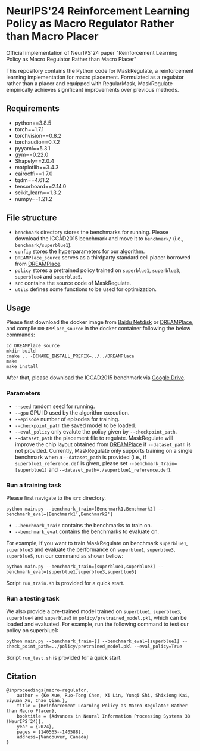 # NeurIPS'24 Reinforcement Learning Policy as Macro Regulator Rather than Macro Placer

Official implementation of NeurIPS'24 paper "Reinforcement Learning Policy as Macro Regulator Rather than Macro Placer"

This repository contains the Python code for MaskRegulate, a reinforcement learning implementation for macro placement. Formulated as a regulator rather than a placer and equipped with RegularMask, MaskRegulate empirically achieves significant improvements over previous methods.

## Requirements
+ python==3.8.5
+ torch==1.7.1
+ torchvision==0.8.2
+ torchaudio==0.7.2
+ pyyaml==5.3.1
+ gym==0.22.0
+ Shapely==2.0.4
+ matplotlib==3.4.3
+ cairocffi==1.7.0
+ tqdm==4.61.2
+ tensorboard==2.14.0 
+ scikit_learn==1.3.2
+ numpy==1.21.2

## File structure

+ `benchmark` directory stores the benchmarks for running. Please download the ICCAD2015 benchmark and move it to `benchmark/` (i.e., `benchmark/superblue1`).
+ `config` stores the hyperparameters for our algorithm.
+ `DREAMPlace_source` serves as a thirdparty standard cell placer borrowed from [DREAMPlace](<https://github.com/limbo018/DREAMPlace>).
+ `policy` stores a pretrained policy trained on `superblue1`, `superblue3`, `superblue4` and `superblue5`.
+ `src` contains the source code of MaskRegulate.
+ `utils` defines some functions to be used for optimization.
  
## Usage
Please first download the docker image from [Baidu Netdisk](https://pan.baidu.com/s/1GAu1-RVA5IYHd1LjyL2Xww?pwd=syur) or [DREAMPlace](<https://github.com/limbo018/DREAMPlace>), and compile `DREAMPlace_source` in the docker container following the below commands:
```
cd DREAMPlace_source
mkdir build
cmake .. -DCMAKE_INSTALL_PREFIX=../../DREAMPlace
make
make install
```

After that, please download the ICCAD2015 benchmark via [Google Drive](https://drive.google.com/file/d/1JEC17FmL2cM8BEAewENvRyG6aWxH53mX/view?usp=sharing).

### Parameters
+ `--seed` random seed for running.
+ `--gpu` GPU ID used by the algorithm execution.
+ `--episode` number of episodes for training.
+ `--checkpoint_path` the saved model to be loaded.
+ `--eval_policy` only evalute the policy given by `--checkpoint_path`.
+ `--dataset_path` the placement file to regulate. MaskRegulate will improve the chip layout obtained from [DREAMPlace](<https://github.com/limbo018/DREAMPlace>) if `--dataset_path` is not provided. Currently, MaskRegulate only supports training on a single benchmark when a `--dataset_path` is provided (i.e., if `superblue1_reference.def` is given, please set `--benchmark_train=[superblue1]` and `--dataset_path=./superblue1_reference.def`).

### Run a training task
Please first navigate to the `src` directory.
```
python main.py --benchmark_train=[Benchmark1,Benchmark2] --benchmark_eval=[Benchmark1',Benchmark2']
```
- `--benchmark_train`  contains the benchmarks to train on.
- `--benchmark_eval` contains the benchmarks to evaluate on.

For example, if you want to train MaskRegulate on benchmark `superblue1`, `superblue3` and evaluate the performance on `superblue1`, `superblue3`, `superblue5`, run our command as shown bellow:
```
python main.py --benchmark_train=[superblue1,superblue3] --benchmark_eval=[superblue1,superblue3,superblue5]
```
Script `run_train.sh` is provided for a quick start.

### Run a testing task
We also provide a pre-trained model trained on `superblue1`, `superblue3`, `superblue4` and `superblue5` in `policy/pretrained_model.pkl`, which can be loaded and evaluated. For example, run the following command to test our policy on superblue1:
```
python main.py --benchmark_train=[] --benchmark_eval=[superblue1] --check_point_path=../policy/pretrained_model.pkl --eval_policy=True
```
Script `run_test.sh` is provided for a quick start.


## Citation
```
@inproceedings{macro-regulator,
    author = {Ke Xue, Ruo-Tong Chen, Xi Lin, Yunqi Shi, Shixiong Kai, Siyuan Xu, Chao Qian.},
    title = {Reinforcement Learning Policy as Macro Regulator Rather than Macro Placer},
    booktitle = {Advances in Neural Information Processing Systems 38 (NeurIPS’24)},
    year = {2024},
    pages = {140565--140588},
    address={Vancouver, Canada}
}
```

